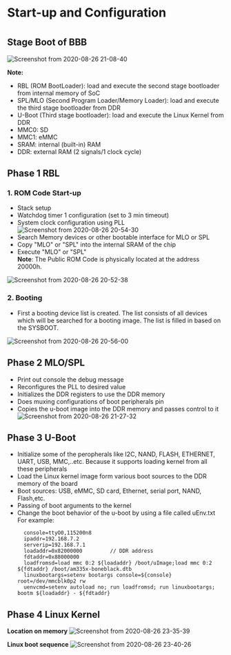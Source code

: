 <h1> Start-up and Configuration <h1>

## Stage Boot of BBB
![Screenshot from 2020-08-26 21-08-40](https://user-images.githubusercontent.com/32474027/91302062-d7f3ef80-e7e0-11ea-9b73-5ed2fa21825a.png)

**Note:**
- RBL (ROM BootLoader): load and execute the second stage bootloader from internal memory of SoC
- SPL/MLO (Second Program Loader/Memory Loader): load and execute the third stage bootloader from DDR
- U-Boot (Third stage bootloader): load and execute the Linux Kernel from DDR
- MMC0: SD
- MMC1: eMMC
- SRAM: internal (built-in) RAM
- DDR: external RAM (2 signals/1 clock cycle)

## Phase 1 RBL
### 1. ROM Code Start-up
- Stack setup
- Watchdog timer 1 configuration (set to 3 min timeout)
- System clock configuration using PLL
![Screenshot from 2020-08-26 20-54-30](https://user-images.githubusercontent.com/32474027/91301577-1dfc8380-e7e0-11ea-8ad2-2376929fcd97.png)
- Search Memory devices or other bootable interface for MLO or SPL
- Copy "MLO" or "SPL" into the internal SRAM of the chip
- Execute "MLO" or "SPL"\
**Note**: The Public ROM Code is physically located at the address 20000h.

![Screenshot from 2020-08-26 20-52-38](https://user-images.githubusercontent.com/32474027/91300395-2a7fdc80-e7de-11ea-9af3-276574e17fab.png)

### 2. Booting
- First a booting device list is created. The list consists of all devices which will be searched for a booting image. The list is filled in based on the SYSBOOT.

![Screenshot from 2020-08-26 20-56-00](https://user-images.githubusercontent.com/32474027/91300639-95c9ae80-e7de-11ea-8490-d12c0541fbc7.png)

## Phase 2 MLO/SPL
- Print out console the debug message
- Reconfigures the PLL to desired value
- Initializes the DDR registers to use the DDR memory
- Does muxing configurations of boot peripherals pin
- Copies the u-boot image into the DDR memory and passes control to it
![Screenshot from 2020-08-26 21-27-32](https://user-images.githubusercontent.com/32474027/91303702-58b3eb00-e7e3-11ea-960a-15193db0316a.png)

## Phase 3 U-Boot
- Initialize some of the peropherals like I2C, NAND, FLASH, ETHERNET, UART, USB, MMC,..etc. Because it supports loading kernel from all these peripherals
- Load the Linux kernel image form various boot sources to the DDR memory of the board
- Boot sources: USB, eMMC, SD card, Ethernet, serial port, NAND, Flash,etc.
- Passing of boot arguments to the kernel
- Change the boot behavior of the u-boot by using a file called uEnv.txt\
For example:
  ```text
    console=ttyO0,115200n8
    ipaddr=192.168.7.2
    serverip=192.168.7.1
    loadaddr=0x82000000         // DDR address
    fdtaddr=0x88000000
    loadfromsd=load mmc 0:2 ${loadaddr} /boot/uImage;load mmc 0:2 ${fdtaddr} /boot/am335x-boneblack.dtb
    linuxbootargs=setenv bootargs console=${console} root=/dev/mmcblk0p2 rw 
    uenvcmd=setenv autoload no; run loadfromsd; run linuxbootargs; bootm ${loadaddr} - ${fdtaddr}
  ```
## Phase 4 Linux Kernel
**Location on memory**
![Screenshot from 2020-08-26 23-35-39](https://user-images.githubusercontent.com/32474027/91317377-f06e0500-e7f4-11ea-9e84-0fda18544698.png)

**Linux boot sequence**
![Screenshot from 2020-08-26 23-40-26](https://user-images.githubusercontent.com/32474027/91317897-915cc000-e7f5-11ea-98db-108d8835a805.png)
